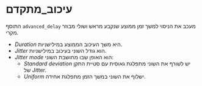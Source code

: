 # עיכוב_מתקדם

התוסף `advanced_delay` מעכב את הניסוי למשך זמן ממוצע שנקבע מראש ושולי מבוזר מקרי.

- *Duration* היא משך העיכוב הממוצע במילישניות.
- *Jitter* הוא גודל השוני בעיכוב במילישניות.
- *Jitter mode* הוא האופן שבו מחושבת השוני:
	- *Standard deviation* יש לשורף את השוני מתפלגת גאוסית עם סטיית התקן של Jitter.
	- *Uniform* ישלוף את השוני במשך הזמן מתפלגת אחידה.